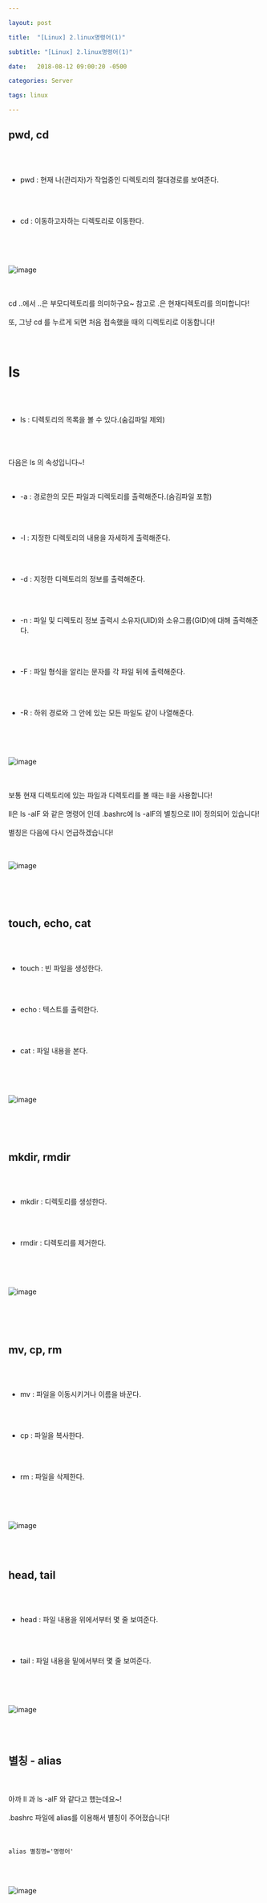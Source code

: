 ```yaml
---

layout: post

title:  "[Linux] 2.linux명령어(1)"

subtitle: "[Linux] 2.linux명령어(1)"

date:   2018-08-12 09:00:20 -0500

categories: Server

tags: linux

---
```


## pwd, cd

<br>
<br>

- pwd : 현재 나(관리자)가 작업중인 디렉토리의 절대경로를 보여준다.

<br>
<br>

- cd : 이동하고자하는 디렉토리로 이동한다.

<br>
<br>
<br>

![image](/image/linux_image/linux08.png)

<br>
<br>
cd ..에서 ..은 부모디렉토리를 의미하구요~ 참고로 .은 현재디렉토리를 의미합니다!
<br>
<br>
또, 그냥 cd 를 누르게 되면 처음 접속했을 때의 디렉토리로 이동합니다!
<br>
<br>
<br>

# ls

<br>
<br>

- ls : 디렉토리의 목록을 볼 수 있다.(숨김파일 제외)

<br>
<br>
<br>
다음은 ls 의 속성입니다~!
<br>
<br>
<br>

- -a : 경로한의 모든 파일과 디렉토리를 출력해준다.(숨김파일 포함)

<br>
<br>

- -l : 지정한 디렉토리의 내용을 자세하게 출력해준다.

<br>
<br>

- -d : 지정한 디렉토리의 정보를 출력해준다.

<br>
<br>

- -n : 파일 및 디렉토리 정보 출력시 소유자(UID)와 소유그룹(GID)에 대해 출력해준다.

<br>
<br>

- -F : 파일 형식을 알리는 문자를 각 파일 뒤에 출력해준다.

<br>
<br>

- -R : 하위 경로와 그 안에 있는 모든 파일도 같이 나열해준다.

<br>
<br>
<br>

![image](/image/linux_image/linux09.png)

<br>
<br>
보통 현재 디렉토리에 있는 파일과 디렉토리를 볼 때는 ll을 사용합니다!
<br>
<br>
ll은 ls -alF 와 같은 명령어 인데 .bashrc에 ls -alF의 별칭으로 ll이 정의되어 있습니다!
<br>
<br>
별칭은 다음에 다시 언급하겠습니다!
<br>
<br>
<br>

![image](/image/linux_image/linux10.png)

<br>
<br>
<br>

## touch, echo, cat

<br>
<br>

- touch : 빈 파일을 생성한다.

<br>
<br>

- echo : 텍스트를 출력한다.

<br>
<br>

- cat : 파일 내용을 본다.

<br>
<br>
<br>

![image](/image/linux_image/linux11.png)

<br>
<br>
<br>

## mkdir, rmdir

<br>
<br>

- mkdir : 디렉토리를 생성한다.

<br>
<br>

- rmdir : 디렉토리를 제거한다.

<br>
<br>
<br>

![image](/image/linux_image/linux12.png)

<br>
<br>
<br>

## mv, cp, rm

<br>
<br>

- mv : 파일을 이동시키거나 이름을 바꾼다.

<br>
<br>

- cp : 파일을 복사한다.

<br>
<br>

- rm : 파일을 삭제한다.

<br>
<br>
<br>

![image](/image/linux_image/linux13.png)

<br>
<br>

## head, tail

<br>
<br>

- head : 파일 내용을 위에서부터 몇 줄 보여준다.

<br>
<br>

- tail : 파일 내용을 밑에서부터 몇 줄 보여준다.

<br>
<br>
<br>

![image](/image/linux_image/linux14.png)

<br>
<br>

## 별칭 - alias

<br>
<br>
아까 ll 과 ls -alF 와 같다고 했는데요~! 
<br>
<br>
.bashrc 파일에 alias를 이용해서 별칭이 주어졌습니다!
<br>
<br>
<br>

```
alias 별칭명='명령어'
```

<br>
<br>

![image](/image/linux_image/linux49.png)






